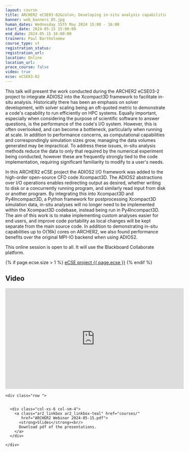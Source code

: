 ```yaml
---
layout: course
title: ARCHER2 eCSE03-02&colon; Developing in-situ analysis capabilities for pre-exascale simulations with Xcompact3D
banner: web_banners_05.jpg
human_dates: Wednesday 15th May 2024 15:00 - 16:00
start_date: 2024-05-15 15:00:00
end_date: 2024-05-15 16:00:00
trainers: Paul Bartholomew
course_type: vt
registration_status:
registration_url:
location: Online
location_url:
prace_course: false
video: true
ecse: eCSE03-02
---
```


This talk will present the work conducted during the ARCHER2 eCSE03-2 project to integrate ADIOS2 into the Xcompact3D framework to facilitate in-situ analysis. Historically there has been an emphasis on solver development, with solver scaling being an oft-quoted metric to demonstrate a code's capability to run efficiently on HPC systems. Equally important, especially when considering the purpose of scientific software to answer questions, is the performance of the code's I/O system. However, this is often overlooked, and can become a bottleneck, particularly when running at scale. In addition to performance concerns, as computational capabilities and correspondingly simulation sizes grow, managing the data volumes generated may be impractical. To address these issues, in-situ analysis methods reduce the data to only that required by the numerical experiment being conducted, however these are frequently strongly tied to the code implementation, requiring significant familiarity to modify to a user's needs.

In this ARCHER2 eCSE project the ADIOS2 I/O framework was added to the high-order open-source CFD code Xcompact3D. The ADIOS2 abstractions over I/O operations enables redirecting output as desired, whether writing to disk or a concurrently running program, and similarly read input from disk or another program. By integrating this into Xcompact3D and Py4Incompact3D, a Python framework for postprocessing Xcompact3D simulation data, in-situ analyses will no longer need to be implemented within the
Xcompact3D codebase, instead being run in Py4Incompact3D. The aim of this work is to make implementing custom analyses easier for end users, and improve code portability as local changes will be kept separate from the main source code. In addition to demonstrating in-situ capabilities up to O(16k) cores on ARCHER2, we also found performance benefits over the original MPI-IO backend when using ADIOS2.


This online session is open to all. It will use the Blackboard Collaborate platform.

{% if page.ecse.size > 1 %}
<a href="{{ site.baseurl }}/ecse/reports/{{ page.ecse }}">eCSE project {{ page.ecse }}</a>
{% endif %}

<section id="service">

<!--
  <div class="row ">	

      <div class="col-xs-6 col-sm-4">
        <a class="ar2_linkbox ar2_linkbox-teal" 
          href="https://eu.bbcollab.com/guest/c743138a1bb64a8a883ba96df21633e4">
          <strong>Join Session</strong><br/>
          Join this online session in your browser
        </a>
      </div>

      <div class="col-xs-6 col-sm-4">
        <a class="ar2_linkbox ar2_linkbox-green" href="courses/"
           href="myevents.ics">
          <strong>Add to Calendar</strong><br/>
          Download ICS file to add this event to your calendar complete with join link
        </a>
      </div>

											
    </div>


-->


<h2><a name="video">Video</a></h2>

<div>

<iframe title="Video"  width="560" height="315" src="https://www.youtube.com/embed/pfvJspdAVsM " frameborder="0" allow="accelerometer; autoplay; encrypted-media; gyroscope; picture-in-picture" allowfullscreen></iframe>

</div>





<section id="service">

    <div class="row ">	


      <div class="col-xs-6 col-sm-4">
        <a class="ar2_linkbox ar2_linkbox-teal" href="courses/"
           href="ARCHER2 Webinar 2024-05-15.pdf">
          <strong>Slides</strong><br/>
          Download pdf of the presentations.
        </a>
      </div>
										
    </div>

</section>

